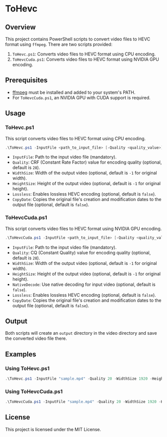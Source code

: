 # ToHevc

## Overview

This project contains PowerShell scripts to convert video files to HEVC format using `ffmpeg`. There are two scripts provided:

1. `ToHevc.ps1`: Converts video files to HEVC format using CPU encoding.
2. `ToHevcCuda.ps1`: Converts video files to HEVC format using NVIDIA GPU encoding.

## Prerequisites

- [ffmpeg](https://ffmpeg.org/download.html) must be installed and added to your system's PATH.
- For `ToHevcCuda.ps1`, an NVIDIA GPU with CUDA support is required.

## Usage

### ToHevc.ps1

This script converts video files to HEVC format using CPU encoding.

```powershell
.\ToHevc.ps1 -InputFile <path_to_input_file> [-Quality <quality_value>] [-WidthSize <width_value>] [-HeightSize <height_value>] [-Lossless] [-CopyDate]
```

- `InputFile`: Path to the input video file (mandatory).
- `Quality`: CRF (Constant Rate Factor) value for encoding quality (optional, default is `28`).
- `WidthSize`: Width of the output video (optional, default is `-1` for original width).
- `HeightSize`: Height of the output video (optional, default is `-1` for original height).
- `Lossless`: Enables lossless HEVC encoding (optional, default is `false`).
- `CopyDate`: Copies the original file's creation and modification dates to the output file (optional, default is `false`).

### ToHevcCuda.ps1

This script converts video files to HEVC format using NVIDIA GPU encoding.

```powershell
.\ToHevcCuda.ps1 -InputFile <path_to_input_file> [-Quality <quality_value>] [-WidthSize <width_value>] [-HeightSize <height_value>] [-NativeDecode] [-Lossless] [-CopyDate]
```

- `InputFile`: Path to the input video file (mandatory).
- `Quality`: CQ (Constant Quality) value for encoding quality (optional, default is `28`).
- `WidthSize`: Width of the output video (optional, default is `-1` for original width).
- `HeightSize`: Height of the output video (optional, default is `-1` for original height).
- `NativeDecode`: Use native decoding for input video (optional, default is `false`).
- `Lossless`: Enables lossless HEVC encoding (optional, default is `false`).
- `CopyDate`: Copies the original file's creation and modification dates to the output file (optional, default is `false`).

## Output

Both scripts will create an `output` directory in the video directory and save the converted video file there.

## Examples

### Using ToHevc.ps1

```powershell
.\ToHevc.ps1 -InputFile "sample.mp4" -Quality 20 -WidthSize 1920 -HeightSize 1080
```

### Using ToHevcCuda.ps1

```powershell
.\ToHevcCuda.ps1 -InputFile "sample.mp4" -Quality 20 -WidthSize 1920 -HeightSize 1080
```

## License

This project is licensed under the MIT License.